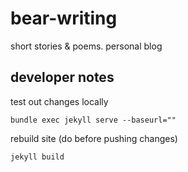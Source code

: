 # bear-writing
short stories &amp; poems. personal blog


## developer notes
test out changes locally
```
bundle exec jekyll serve --baseurl=""
```

rebuild site (do before pushing changes) 
```
jekyll build
```

